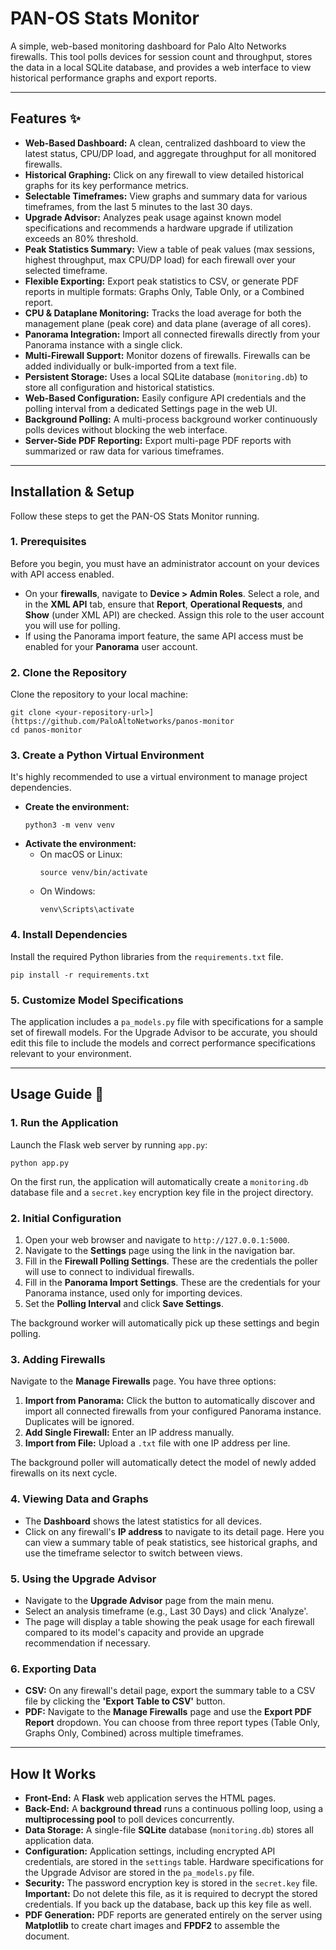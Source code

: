 # PAN-OS Stats Monitor

A simple, web-based monitoring dashboard for Palo Alto Networks firewalls. This tool polls devices for session count and throughput, stores the data in a local SQLite database, and provides a web interface to view historical performance graphs and export reports.



---
## Features ✨

* **Web-Based Dashboard:** A clean, centralized dashboard to view the latest status, CPU/DP load, and aggregate throughput for all monitored firewalls.
* **Historical Graphing:** Click on any firewall to view detailed historical graphs for its key performance metrics.
* **Selectable Timeframes:** View graphs and summary data for various timeframes, from the last 5 minutes to the last 30 days.
* **Upgrade Advisor:** Analyzes peak usage against known model specifications and recommends a hardware upgrade if utilization exceeds an 80% threshold.
* **Peak Statistics Summary:** View a table of peak values (max sessions, highest throughput, max CPU/DP load) for each firewall over your selected timeframe.
* **Flexible Exporting:** Export peak statistics to CSV, or generate PDF reports in multiple formats: Graphs Only, Table Only, or a Combined report.
* **CPU & Dataplane Monitoring:** Tracks the load average for both the management plane (peak core) and data plane (average of all cores).
* **Panorama Integration:** Import all connected firewalls directly from your Panorama instance with a single click.
* **Multi-Firewall Support:** Monitor dozens of firewalls. Firewalls can be added individually or bulk-imported from a text file.
* **Persistent Storage:** Uses a local SQLite database (`monitoring.db`) to store all configuration and historical statistics.
* **Web-Based Configuration:** Easily configure API credentials and the polling interval from a dedicated Settings page in the web UI.
* **Background Polling:** A multi-process background worker continuously polls devices without blocking the web interface.
* **Server-Side PDF Reporting:** Export multi-page PDF reports with summarized or raw data for various timeframes.

---
## Installation & Setup

Follow these steps to get the PAN-OS Stats Monitor running.

### 1. Prerequisites

Before you begin, you must have an administrator account on your devices with API access enabled.

* On your **firewalls**, navigate to **Device > Admin Roles**. Select a role, and in the **XML API** tab, ensure that **Report**, **Operational Requests**, and **Show** (under XML API) are checked. Assign this role to the user account you will use for polling.
* If using the Panorama import feature, the same API access must be enabled for your **Panorama** user account.

### 2. Clone the Repository

Clone the repository to your local machine:
```
git clone <your-repository-url>](https://github.com/PaloAltoNetworks/panos-monitor
cd panos-monitor
```

### 3. Create a Python Virtual Environment

It's highly recommended to use a virtual environment to manage project dependencies.

* **Create the environment:**
    ```
    python3 -m venv venv
    ```
* **Activate the environment:**
    * On macOS or Linux:
        ```
        source venv/bin/activate
        ```
    * On Windows:
        ```
        venv\Scripts\activate
        ```

### 4. Install Dependencies

Install the required Python libraries from the `requirements.txt` file.
```
pip install -r requirements.txt
```

### 5. Customize Model Specifications

The application includes a `pa_models.py` file with specifications for a sample set of firewall models. For the Upgrade Advisor to be accurate, you should edit this file to include the models and correct performance specifications relevant to your environment.

---
## Usage Guide 🚀

### 1. Run the Application

Launch the Flask web server by running `app.py`:
```
python app.py
```
On the first run, the application will automatically create a `monitoring.db` database file and a `secret.key` encryption key file in the project directory.

### 2. Initial Configuration

1.  Open your web browser and navigate to `http://127.0.0.1:5000`.
2.  Navigate to the **Settings** page using the link in the navigation bar.
3.  Fill in the **Firewall Polling Settings**. These are the credentials the poller will use to connect to individual firewalls.
4.  Fill in the **Panorama Import Settings**. These are the credentials for your Panorama instance, used only for importing devices.
5.  Set the **Polling Interval** and click **Save Settings**.

The background worker will automatically pick up these settings and begin polling.

### 3. Adding Firewalls

Navigate to the **Manage Firewalls** page. You have three options:
1.  **Import from Panorama:** Click the button to automatically discover and import all connected firewalls from your configured Panorama instance. Duplicates will be ignored.
2.  **Add Single Firewall:** Enter an IP address manually.
3.  **Import from File:** Upload a `.txt` file with one IP address per line.

The background poller will automatically detect the model of newly added firewalls on its next cycle.

### 4. Viewing Data and Graphs

* The **Dashboard** shows the latest statistics for all devices.
* Click on any firewall's **IP address** to navigate to its detail page. Here you can view a summary table of peak statistics, see historical graphs, and use the timeframe selector to switch between views.

### 5. Using the Upgrade Advisor

* Navigate to the **Upgrade Advisor** page from the main menu.
* Select an analysis timeframe (e.g., Last 30 Days) and click 'Analyze'.
* The page will display a table showing the peak usage for each firewall compared to its model's capacity and provide an upgrade recommendation if necessary.

### 6. Exporting Data

* **CSV:** On any firewall's detail page, export the summary table to a CSV file by clicking the **'Export Table to CSV'** button.
* **PDF:** Navigate to the **Manage Firewalls** page and use the **Export PDF Report** dropdown. You can choose from three report types (Table Only, Graphs Only, Combined) across multiple timeframes.

---
## How It Works

* **Front-End:** A **Flask** web application serves the HTML pages.
* **Back-End:** A **background thread** runs a continuous polling loop, using a **multiprocessing pool** to poll devices concurrently.
* **Data Storage:** A single-file **SQLite** database (`monitoring.db`) stores all application data.
* **Configuration:** Application settings, including encrypted API credentials, are stored in the `settings` table. Hardware specifications for the Upgrade Advisor are stored in the `pa_models.py` file.
* **Security:** The password encryption key is stored in the `secret.key` file. **Important:** Do not delete this file, as it is required to decrypt the stored credentials. If you back up the database, back up this key file as well.
* **PDF Generation:** PDF reports are generated entirely on the server using **Matplotlib** to create chart images and **FPDF2** to assemble the document.
